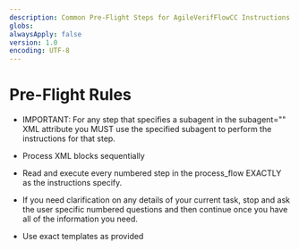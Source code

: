 ```yaml
---
description: Common Pre-Flight Steps for AgileVerifFlowCC Instructions
globs:
alwaysApply: false
version: 1.0
encoding: UTF-8
---
```


# Pre-Flight Rules

- IMPORTANT: For any step that specifies a subagent in the subagent="" XML attribute you MUST use the specified subagent to perform the instructions for that step.

- Process XML blocks sequentially

- Read and execute every numbered step in the process_flow EXACTLY as the instructions specify.

- If you need clarification on any details of your current task, stop and ask the user specific numbered questions and then continue once you have all of the information you need.

- Use exact templates as provided

<!-- PRE_FLIGHT_MARKER: AgileVerifFlowCC v1.0 -->
